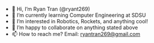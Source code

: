 - 👋 Hi, I’m Ryan Tran (@ryant269)
- 🌱 I’m currently learning Computer Engineering at SDSU
- 👀 I’m interested in Robotics, Rockets, and anything cool!
- 💞️ I’m happy to collaborate on anything stated above
- 📫 How to reach me? Email: ryantran269@gmail.com 

<!---
ryant269/ryant269 is a ✨ special ✨ repository because its `README.md` (this file) appears on your GitHub profile.
You can click the Preview link to take a look at your changes.
--->
